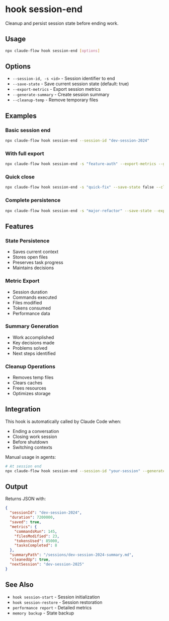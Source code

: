 # hook session-end

Cleanup and persist session state before ending work.

## Usage

```bash
npx claude-flow hook session-end [options]
```

## Options

- `--session-id, -s <id>` - Session identifier to end
- `--save-state` - Save current session state (default: true)
- `--export-metrics` - Export session metrics
- `--generate-summary` - Create session summary
- `--cleanup-temp` - Remove temporary files

## Examples

### Basic session end
```bash
npx claude-flow hook session-end --session-id "dev-session-2024"
```

### With full export
```bash
npx claude-flow hook session-end -s "feature-auth" --export-metrics --generate-summary
```

### Quick close
```bash
npx claude-flow hook session-end -s "quick-fix" --save-state false --cleanup-temp
```

### Complete persistence
```bash
npx claude-flow hook session-end -s "major-refactor" --save-state --export-metrics --generate-summary
```

## Features

### State Persistence
- Saves current context
- Stores open files
- Preserves task progress
- Maintains decisions

### Metric Export
- Session duration
- Commands executed
- Files modified
- Tokens consumed
- Performance data

### Summary Generation
- Work accomplished
- Key decisions made
- Problems solved
- Next steps identified

### Cleanup Operations
- Removes temp files
- Clears caches
- Frees resources
- Optimizes storage

## Integration

This hook is automatically called by Claude Code when:
- Ending a conversation
- Closing work session
- Before shutdown
- Switching contexts

Manual usage in agents:
```bash
# At session end
npx claude-flow hook session-end --session-id "your-session" --generate-summary
```

## Output

Returns JSON with:
```json
{
  "sessionId": "dev-session-2024",
  "duration": 7200000,
  "saved": true,
  "metrics": {
    "commandsRun": 145,
    "filesModified": 23,
    "tokensUsed": 85000,
    "tasksCompleted": 8
  },
  "summaryPath": "/sessions/dev-session-2024-summary.md",
  "cleanedUp": true,
  "nextSession": "dev-session-2025"
}
```

## See Also

- `hook session-start` - Session initialization
- `hook session-restore` - Session restoration
- `performance report` - Detailed metrics
- `memory backup` - State backup
